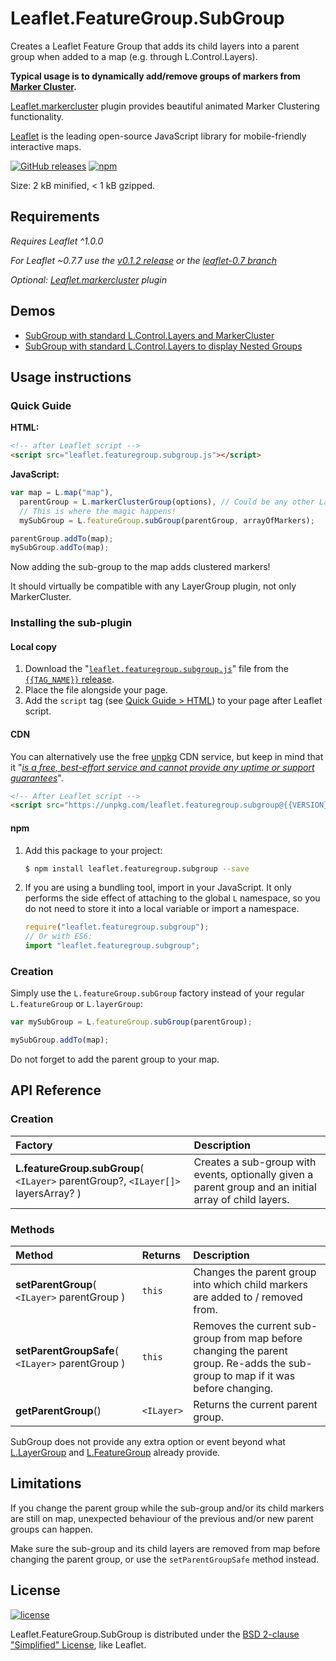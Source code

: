 <!-- ##########################################################################
NOTE TO CONTRIBUTOR:
this README is automatically generated from build/readme.template.md.
Should you need to modify the README, please make your modifications on
the template file.
########################################################################### -->

# Leaflet.FeatureGroup.SubGroup

Creates a Leaflet Feature Group that adds its child layers into a parent group
when added to a map (e.g. through L.Control.Layers).

**Typical usage is to dynamically add/remove groups of markers from
[Marker Cluster](https://github.com/Leaflet/Leaflet.markercluster).**

[Leaflet.markercluster](https://github.com/Leaflet/Leaflet.markercluster) plugin
provides beautiful animated Marker Clustering functionality.

[Leaflet](http://leafletjs.com/) is the leading open-source JavaScript library
for mobile-friendly interactive maps.

[![GitHub releases](https://img.shields.io/github/release/ghybs/leaflet.featuregroup.subgroup.svg?label=GitHub)](https://github.com/ghybs/Leaflet.FeatureGroup.SubGroup/releases)
[![npm](https://img.shields.io/npm/v/leaflet.featuregroup.subgroup.svg)](https://www.npmjs.com/package/leaflet.featuregroup.subgroup)

Size: 2 kB minified, < 1 kB gzipped.

## Requirements

_Requires Leaflet ^1.0.0_

_For Leaflet ~0.7.7 use the [v0.1.2 release](https://github.com/ghybs/Leaflet.FeatureGroup.SubGroup/releases/tag/v0.1.2) or the [leaflet-0.7 branch](https://github.com/ghybs/Leaflet.FeatureGroup.SubGroup/tree/leaflet-0.7)_

_Optional: [Leaflet.markercluster](https://github.com/Leaflet/Leaflet.markercluster) plugin_

## Demos

- [SubGroup with standard L.Control.Layers and MarkerCluster](https://ghybs.github.io/Leaflet.FeatureGroup.SubGroup/examples/subGroup-markercluster-controlLayers-realworld.388.html)
- [SubGroup with standard L.Control.Layers to display Nested Groups](https://ghybs.github.io/Leaflet.FeatureGroup.SubGroup/examples/subGroup-controlLayers-nestedGroups.html)

## Usage instructions

### Quick Guide

**HTML:**

```html
<!-- after Leaflet script -->
<script src="leaflet.featuregroup.subgroup.js"></script>
```

**JavaScript:**

```javascript
var map = L.map("map"),
  parentGroup = L.markerClusterGroup(options), // Could be any other Layer Group type.
  // This is where the magic happens!
  mySubGroup = L.featureGroup.subGroup(parentGroup, arrayOfMarkers);

parentGroup.addTo(map);
mySubGroup.addTo(map);
```

Now adding the sub-group to the map adds clustered markers!

It should virtually be compatible with any LayerGroup plugin, not only MarkerCluster.

### Installing the sub-plugin

#### Local copy

1. Download the "<a href="https://github.com/ghybs/Leaflet.FeatureGroup.SubGroup/releases/download/{{TAG_NAME}}/leaflet.featuregroup.subgroup.js">`leaflet.featuregroup.subgroup.js`</a>" file from the [`{{TAG_NAME}}` release](https://github.com/ghybs/Leaflet.FeatureGroup.SubGroup/releases/tag/{{TAG_NAME}}).
2. Place the file alongside your page.
3. Add the `script` tag (see [Quick Guide > HTML](#quick-guide)) to your page after Leaflet script.

#### CDN

You can alternatively use the free [unpkg](https://unpkg.com) CDN service, but keep in mind that it "[_is a free, best-effort service and cannot provide any uptime or support guarantees_](https://unpkg.com/#/about)".

```html
<!-- After Leaflet script -->
<script src="https://unpkg.com/leaflet.featuregroup.subgroup@{{VERSION}}/dist/leaflet.featuregroup.subgroup.js"></script>
```

#### npm

1. Add this package to your project:

   ```bash
   $ npm install leaflet.featuregroup.subgroup --save
   ```

2. If you are using a bundling tool, import in your JavaScript.
   It only performs the side effect of attaching to the global `L` namespace,
   so you do not need to store it into a local variable or import a namespace.
   ```javascript
   require("leaflet.featuregroup.subgroup");
   // Or with ES6:
   import "leaflet.featuregroup.subgroup";
   ```

### Creation

Simply use the `L.featureGroup.subGroup` factory instead of your regular `L.featureGroup` or `L.layerGroup`:

```javascript
var mySubGroup = L.featureGroup.subGroup(parentGroup);

mySubGroup.addTo(map);
```

Do not forget to add the parent group to your map.

## API Reference

### Creation

| Factory                                                                           | Description                                                                                            |
| :-------------------------------------------------------------------------------- | :----------------------------------------------------------------------------------------------------- |
| **L.featureGroup.subGroup**( `<ILayer>` parentGroup?, `<ILayer[]>` layersArray? ) | Creates a sub-group with events, optionally given a parent group and an initial array of child layers. |

### Methods

| Method                                           | Returns    | Description                                                                                                                      |
| :----------------------------------------------- | :--------- | :------------------------------------------------------------------------------------------------------------------------------- |
| **setParentGroup**( `<ILayer>` parentGroup )     | `this`     | Changes the parent group into which child markers are added to / removed from.                                                   |
| **setParentGroupSafe**( `<ILayer>` parentGroup ) | `this`     | Removes the current sub-group from map before changing the parent group. Re-adds the sub-group to map if it was before changing. |
| **getParentGroup**()                             | `<ILayer>` | Returns the current parent group.                                                                                                |

SubGroup does not provide any extra option or event beyond what
[L.LayerGroup](http://leafletjs.com/reference.html#layergroup) and
[L.FeatureGroup](http://leafletjs.com/reference.html#featuregroup) already provide.

## Limitations

If you change the parent group while the sub-group and/or its child markers are still on map, unexpected behaviour of the previous and/or new parent groups can happen.

Make sure the sub-group and its child layers are removed from map before changing the parent group, or use the `setParentGroupSafe` method instead.

## License

[![license](https://img.shields.io/github/license/ghybs/leaflet.featuregroup.subgroup.svg)](LICENSE)

Leaflet.FeatureGroup.SubGroup is distributed under the [BSD 2-clause "Simplified" License](http://choosealicense.com/licenses/bsd-2-clause/), like Leaflet.
